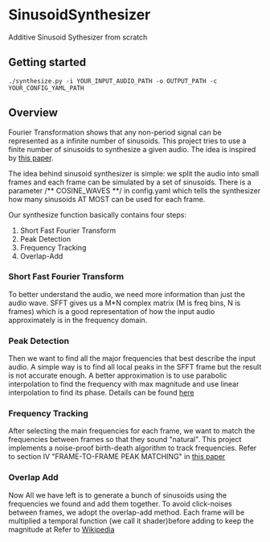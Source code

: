 # SinusoidSynthesizer
Additive Sinusoid Sythesizer from scratch



## Getting started
    ./synthesize.py -i YOUR_INPUT_AUDIO_PATH -o OUTPUT_PATH -c YOUR_CONFIG_YAML_PATH


## Overview

Fourier Transformation shows that any non-period signal can be represented as a infinite number of sinusoids. This project tries to use a finite number of sinusoids to synthesize a given audio. The idea is inspired by [this paper](https://ieeexplore.ieee.org/stamp/stamp.jsp?tp=&arnumber=1164910&tag=1).

The idea behind sinusoid synthesizer is simple: we split the audio into small frames and each frame can be simulated by a set of sinusoids. There is a parameter /** COSINE_WAVES **/ in config.yaml which tells the synthesizer how many sinusoids AT MOST can be used for each frame.

Our synthesize function basically contains four steps:
1. Short Fast Fourier Transform
2. Peak Detection
3. Frequency Tracking
4. Overlap-Add

### Short Fast Fourier Transform
To better understand the audio, we need more information than just the audio wave. SFFT gives us a M*N complex matrix (M is freq bins, N is frames) which is a good representation of how the input audio approximately is in the frequency domain.

### Peak Detection
Then we want to find all the major frequencies that best describe the input audio. A simple way is to find all local peaks in the SFFT frame but the result is not accurate enough. A better approximation is to use parabolic interpolation to find the frequency with max magnitude and use linear interpolation to find its phase. Details can be found [here](https://ccrma.stanford.edu/~jos/parshl/Peak_Detection_Steps_3.html)

### Frequency Tracking
After selecting the main frequencies for each frame, we want to match the frequencies between frames so that they sound "natural". This project implements a noise-proof birth-death algorithm to track frequencies. Refer to section IV "FRAME-TO-FRAME PEAK MATCHING" in [this paper](https://ieeexplore.ieee.org/stamp/stamp.jsp?tp=&arnumber=1164910&tag=1)

### Overlap Add
Now All we have left is to generate a bunch of sinusoids using the frequencies we found and add them together. To avoid click-noises between frames, we adopt the overlap-add method. Each frame will be multiplied a temporal function (we call it shader)before adding to keep the magnitude at 
Refer to [Wikipedia](https://en.wikipedia.org/wiki/Overlap%E2%80%93add_method)